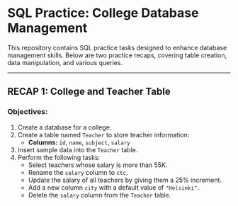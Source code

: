# SQL Practice: College Database Management

This repository contains SQL practice tasks designed to enhance database management skills. Below are two practice recaps, covering table creation, data manipulation, and various queries.

---

## RECAP 1: College and Teacher Table

### Objectives:
1. Create a database for a college.
2. Create a table named `Teacher` to store teacher information:
   - **Columns:** `id`, `name`, `subject`, `salary`
3. Insert sample data into the `Teacher` table.
4. Perform the following tasks:
   - Select teachers whose salary is more than 55K.
   - Rename the `salary` column to `ctc`.
   - Update the salary of all teachers by giving them a 25% increment.
   - Add a new column `city` with a default value of `"Helsinki"`.
   - Delete the `salary` column from the `Teacher` table.
